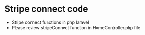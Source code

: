 # Stripe connect code

- Stripe connect functions in php laravel
- Please review stripeConnect function in HomeController.php file
